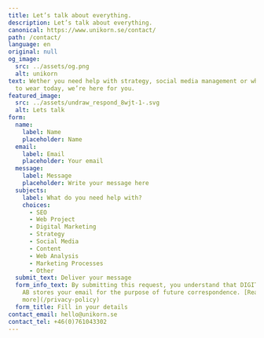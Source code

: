 ```yaml
---
title: Let’s talk about everything.
description: Let’s talk about everything.
canonical: https://www.unikorn.se/contact/
path: /contact/
language: en
original: null
og_image:
  src: ../assets/og.png
  alt: unikorn
text: Wether you need help with strategy, social media management or which shoes
  to wear today, we’re here for you.
featured_image:
  src: ../assets/undraw_respond_8wjt-1-.svg
  alt: Lets talk
form:
  name:
    label: Name
    placeholder: Name
  email:
    label: Email
    placeholder: Your email
  message:
    label: Message
    placeholder: Write your message here
  subjects:
    label: What do you need help with?
    choices:
      - SEO
      - Web Project
      - Digital Marketing
      - Strategy
      - Social Media
      - Content
      - Web Analysis
      - Marketing Processes
      - Other
  submit_text: Deliver your message
  form_info_text: By submitting this request, you understand that DIGITAL UNIKORN
    AB stores your email for the purpose of future correspondence. [Read
    more](/privacy-policy)
  form_title: Fill in your details
contact_email: hello@unikorn.se
contact_tel: +46(0)761043302
---
```

